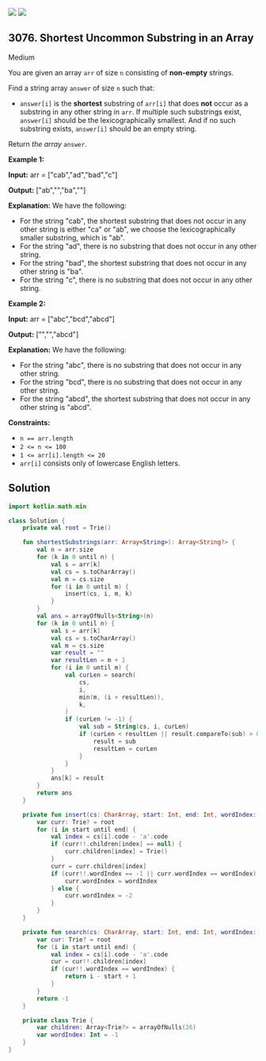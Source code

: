 [![](https://img.shields.io/github/stars/javadev/LeetCode-in-Kotlin?label=Stars&style=flat-square)](https://github.com/javadev/LeetCode-in-Kotlin)
[![](https://img.shields.io/github/forks/javadev/LeetCode-in-Kotlin?label=Fork%20me%20on%20GitHub%20&style=flat-square)](https://github.com/javadev/LeetCode-in-Kotlin/fork)

## 3076\. Shortest Uncommon Substring in an Array

Medium

You are given an array `arr` of size `n` consisting of **non-empty** strings.

Find a string array `answer` of size `n` such that:

*   `answer[i]` is the **shortest** substring of `arr[i]` that does **not** occur as a substring in any other string in `arr`. If multiple such substrings exist, `answer[i]` should be the lexicographically smallest. And if no such substring exists, `answer[i]` should be an empty string.

Return _the array_ `answer`.

**Example 1:**

**Input:** arr = ["cab","ad","bad","c"]

**Output:** ["ab","","ba",""]

**Explanation:** We have the following: 
- For the string "cab", the shortest substring that does not occur in any other string is either "ca" or "ab", we choose the lexicographically smaller substring, which is "ab". 
- For the string "ad", there is no substring that does not occur in any other string. 
- For the string "bad", the shortest substring that does not occur in any other string is "ba". 
- For the string "c", there is no substring that does not occur in any other string.

**Example 2:**

**Input:** arr = ["abc","bcd","abcd"]

**Output:** ["","","abcd"]

**Explanation:** We have the following: 
- For the string "abc", there is no substring that does not occur in any other string. 
- For the string "bcd", there is no substring that does not occur in any other string. 
- For the string "abcd", the shortest substring that does not occur in any other string is "abcd".

**Constraints:**

*   `n == arr.length`
*   `2 <= n <= 100`
*   `1 <= arr[i].length <= 20`
*   `arr[i]` consists only of lowercase English letters.

## Solution

```kotlin
import kotlin.math.min

class Solution {
    private val root = Trie()

    fun shortestSubstrings(arr: Array<String>): Array<String?> {
        val n = arr.size
        for (k in 0 until n) {
            val s = arr[k]
            val cs = s.toCharArray()
            val m = cs.size
            for (i in 0 until m) {
                insert(cs, i, m, k)
            }
        }
        val ans = arrayOfNulls<String>(n)
        for (k in 0 until n) {
            val s = arr[k]
            val cs = s.toCharArray()
            val m = cs.size
            var result = ""
            var resultLen = m + 1
            for (i in 0 until m) {
                val curLen = search(
                    cs,
                    i,
                    min(m, (i + resultLen)),
                    k,
                )
                if (curLen != -1) {
                    val sub = String(cs, i, curLen)
                    if (curLen < resultLen || result.compareTo(sub) > 0) {
                        result = sub
                        resultLen = curLen
                    }
                }
            }
            ans[k] = result
        }
        return ans
    }

    private fun insert(cs: CharArray, start: Int, end: Int, wordIndex: Int) {
        var curr: Trie? = root
        for (i in start until end) {
            val index = cs[i].code - 'a'.code
            if (curr!!.children[index] == null) {
                curr.children[index] = Trie()
            }
            curr = curr.children[index]
            if (curr!!.wordIndex == -1 || curr.wordIndex == wordIndex) {
                curr.wordIndex = wordIndex
            } else {
                curr.wordIndex = -2
            }
        }
    }

    private fun search(cs: CharArray, start: Int, end: Int, wordIndex: Int): Int {
        var cur: Trie? = root
        for (i in start until end) {
            val index = cs[i].code - 'a'.code
            cur = cur!!.children[index]
            if (cur!!.wordIndex == wordIndex) {
                return i - start + 1
            }
        }
        return -1
    }

    private class Trie {
        var children: Array<Trie?> = arrayOfNulls(26)
        var wordIndex: Int = -1
    }
}
```